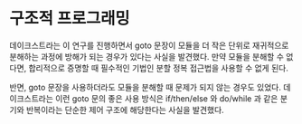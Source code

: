 # 구조적 프로그래밍

데이크스트라는 이 연구를 진행하면서 goto 문장이 모듈을 더 작은 단위로 재귀적으로 분해하는 과정에 방해가 되는 경우가 있다는 사실을 발견했다. 
만약 모듈을 분해할 수 없다면, 합리적으로 증명할 때 필수적인 기법인 분할 정복 접근법을 사용할 수 없게 된다.

반면, goto 문장을 사용하더라도 모듈을 분해할 때 문제가 되지 않는 경우도 있었다. 데이크스트라는 이런  goto 문의 좋은 사용 방식은 if/then/else 와
do/while 과 같은 분기와 반복이라는 단순한 제어 구조에 해당한다는 사실을 발견했다.
